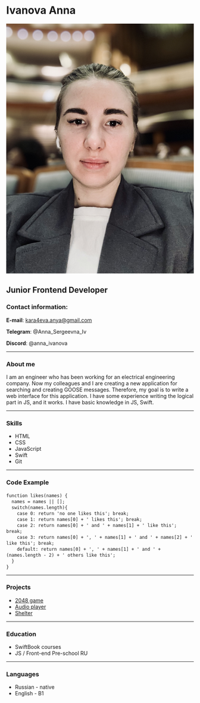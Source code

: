 # Ivanova Anna
![Photo](/assets/IMG_3461.jpeg)

## Junior Frontend Developer

### Contact information:
**E-mail**: kara4eva.anya@gmail.com


**Telegram**: @Anna_Sergeevna_Iv


**Discord**: @anna_ivanova
***


### About me
I am an engineer who has been working for an electrical engineering company. Now my colleagues and I are creating a new application for searching and creating GOOSE messages. Therefore, my goal is to write a web interface for this application. I have some experience writing the logical part in JS, and it works. I have basic knowledge in JS, Swift.
***


### Skills
* HTML
* CSS
* JavaScript
* Swift
* Git
***


### Code Example
```
function likes(names) {
  names = names || [];
  switch(names.length){
    case 0: return 'no one likes this'; break;
    case 1: return names[0] + ' likes this'; break;
    case 2: return names[0] + ' and ' + names[1] + ' like this'; break;
    case 3: return names[0] + ', ' + names[1] + ' and ' + names[2] + ' like this'; break;
    default: return names[0] + ', ' + names[1] + ' and ' + (names.length - 2) + ' others like this';
  }
}
```
***


### Projects
* [2048 game](https://rolling-scopes-school.github.io/annasergeevnaiv-JSFEPRESCHOOL2024Q2/random-game/index.html)
* [Audio player](https://rolling-scopes-school.github.io/annasergeevnaiv-JSFEPRESCHOOL2024Q2//audio-player/index.html)
* [Shelter](https://rolling-scopes-school.github.io/annasergeevnaiv-JSFEPRESCHOOL2024Q2/shelter/index.html)
***


### Education
* SwiftBook courses
* JS / Front-end Pre-school RU
***


### Languages
* Russian - native
* English - B1